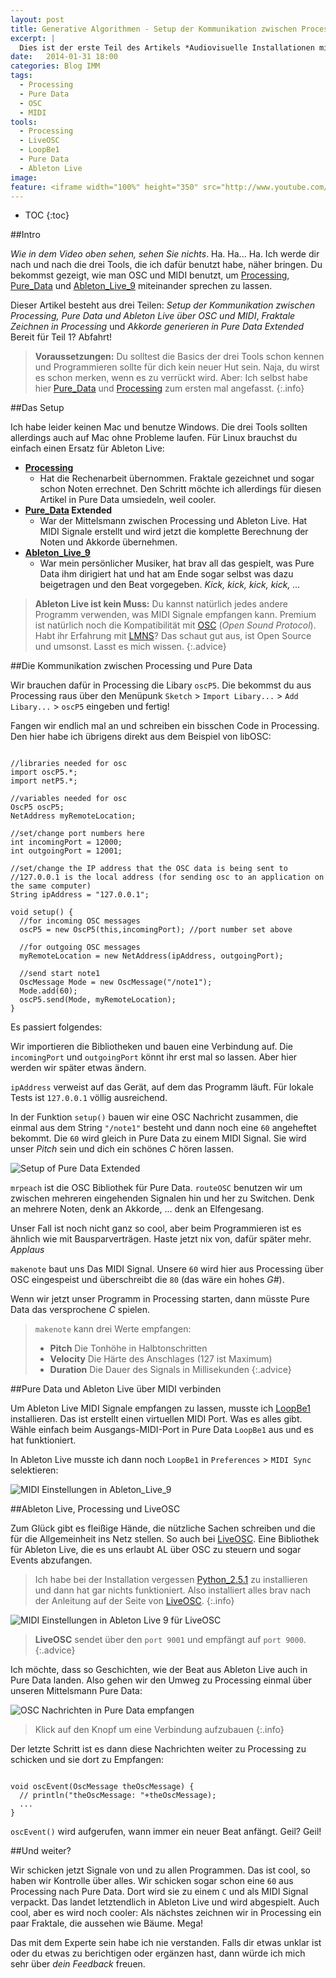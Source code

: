 ```yaml
---
layout: post
title: Generative Algorithmen - Setup der Kommunikation zwischen Processing, Pure Data und Ableton Live über OSC und MIDI.
excerpt: |
  Dies ist der erste Teil des Artikels *Audiovisuelle Installationen mit Generativen Algorithmen*. Wir erstellen Fraktale, die wie Bäume aussehen und lassen sie von elfengleichen Klängen begleiten. Abgefahren!
date:   2014-01-31 18:00
categories: Blog IMM
tags: 
  - Processing
  - Pure Data
  - OSC
  - MIDI
tools:  
  - Processing
  - LiveOSC
  - LoopBe1
  - Pure Data
  - Ableton Live
image: 
feature: <iframe width="100%" height="350" src="http://www.youtube.com/embed/t3XHLunRFz4?showinfo=0&controls=1&theme=light&color=white" frameborder="0" allowfullscreen></iframe>
---
```


* TOC
{:toc}

##Intro

*Wie in dem Video oben sehen, sehen Sie nichts*. Ha. Ha... Ha. Ich werde dir nach und nach die drei Tools, die ich dafür benutzt habe, näher bringen. Du bekommst gezeigt, wie man OSC und MIDI benutzt, um [Processing], [Pure_Data] und [Ableton_Live_9] miteinander sprechen zu lassen. 

Dieser Artikel besteht aus drei Teilen: *Setup der Kommunikation zwischen Processing, Pure Data und Ableton Live über OSC und MIDI*, *Fraktale Zeichnen in Processing* und *Akkorde generieren in Pure Data Extended* Bereit für Teil 1? Abfahrt!

> **Voraussetzungen:** 
> Du solltest die Basics der drei Tools schon kennen und Programmieren sollte für dich kein neuer Hut sein. Naja, du wirst es schon merken, wenn es zu verrückt wird. Aber: Ich selbst habe hier [Pure_Data] und [Processing] zum ersten mal angefasst. 
{:.info}

##Das Setup

Ich habe leider keinen Mac und benutze Windows. Die drei Tools sollten allerdings auch auf Mac ohne Probleme laufen. Für Linux brauchst du einfach einen Ersatz für Ableton Live:

* **[Processing]**
    - Hat die Rechenarbeit übernommen. Fraktale gezeichnet und sogar schon Noten errechnet. Den Schritt möchte ich allerdings für diesen Artikel in Pure Data umsiedeln, weil cooler.
* **[Pure_Data] Extended**
    - War der Mittelsmann zwischen Processing und Ableton Live. Hat MIDI Signale erstellt und wird jetzt die komplette Berechnung der Noten und Akkorde übernehmen.
* **[Ableton_Live_9]**
    - War mein persönlicher Musiker, hat brav all das gespielt, was Pure Data ihm dirigiert hat und hat am Ende sogar selbst was dazu beigetragen und den Beat vorgegeben. *Kick, kick, kick, kick, ...*

> **Ableton Live ist kein Muss:**
> Du kannst natürlich jedes andere Programm verwenden, was MIDI Signale empfangen kann. Premium ist natürlich noch die Kompatibilität mit [OSC] (*Open Sound Protocol*). 
> Habt ihr Erfahrung mit [LMNS]? Das schaut gut aus, ist Open Source und umsonst. Lasst es mich wissen.
{:.advice}

##Die Kommunikation zwischen Processing und Pure Data

Wir brauchen dafür in Processing die Libary `oscP5`. Die bekommst du aus Processing raus über den Menüpunk `Sketch` > `Import Libary...` > `Add Libary...` > `oscP5` eingeben und fertig!

Fangen wir endlich mal an und schreiben ein bisschen Code in Processing. Den hier habe ich übrigens direkt aus dem Beispiel von libOSC:

~~~ text

//libraries needed for osc
import oscP5.*;
import netP5.*;

//variables needed for osc
OscP5 oscP5;
NetAddress myRemoteLocation;

//set/change port numbers here
int incomingPort = 12000;
int outgoingPort = 12001;

//set/change the IP address that the OSC data is being sent to
//127.0.0.1 is the local address (for sending osc to an application on the same computer)
String ipAddress = "127.0.0.1";

void setup() {
  //for incoming OSC messages
  oscP5 = new OscP5(this,incomingPort); //port number set above
  
  //for outgoing OSC messages
  myRemoteLocation = new NetAddress(ipAddress, outgoingPort);
  
  //send start note1
  OscMessage Mode = new OscMessage("/note1");
  Mode.add(60);
  oscP5.send(Mode, myRemoteLocation);
}

~~~

Es passiert folgendes:

Wir importieren die Bibliotheken und bauen eine Verbindung auf. Die `incomingPort` und `outgoingPort` könnt ihr erst mal so lassen. Aber hier werden wir später etwas ändern.

`ipAddress` verweist auf das Gerät, auf dem das Programm läuft. Für lokale Tests ist `127.0.0.1` völlig ausreichend.

In der Funktion `setup()` bauen wir eine OSC Nachricht zusammen, die einmal aus dem String `"/note1"` besteht und dann noch eine `60` angeheftet bekommt. Die `60` wird gleich in Pure Data zu einem MIDI Signal. Sie wird unser *Pitch* sein und dich ein schönes *C* hören lassen. 

![Setup of Pure Data Extended](/images/osc_setup_pde.png)

`mrpeach` ist die OSC Bibliothek für Pure Data. `routeOSC` benutzen wir um zwischen mehreren eingehenden Signalen hin und her zu Switchen. Denk an mehrere Noten, denk an Akkorde, ... denk an Elfengesang. 

Unser Fall ist noch nicht ganz so cool, aber beim Programmieren ist es ähnlich wie mit Bausparverträgen. Haste jetzt nix von, dafür später mehr. *Applaus*

`makenote` baut uns Das MIDI Signal. Unsere `60` wird hier aus Processing über OSC eingespeist und überschreibt die `80` (das wäre ein hohes *G#*).

Wenn wir jetzt unser Programm in Processing starten, dann müsste Pure Data das versprochene *C* spielen.

> `makenote` kann drei Werte empfangen:
>
>   - **Pitch** Die Tonhöhe in Halbtonschritten
>   - **Velocity** Die Härte des Anschlages (127 ist Maximum)
>   - **Duration** Die Dauer des Signals in Millisekunden
{:.advice}

##Pure Data und Ableton Live über MIDI verbinden

Um Ableton Live MIDI Signale empfangen zu lassen, musste ich [LoopBe1] installieren. Das ist erstellt einen virtuellen MIDI Port. Was es alles gibt. Wähle einfach beim Ausgangs-MIDI-Port in Pure Data `LoopBe1` aus und es hat funktioniert. 

In Ableton Live musste ich dann noch `LoopBe1` in `Preferences` > `MIDI Sync` selektieren:

![MIDI Einstellungen in Ableton_Live_9](/images/ableton_live_midi_prefs.png)

##Ableton Live, Processing und LiveOSC 

Zum Glück gibt es fleißige Hände, die nützliche Sachen schreiben und die für die Allgemeinheit ins Netz stellen. So auch bei [LiveOSC]. Eine Bibliothek für Ableton Live, die es uns erlaubt AL über OSC zu steuern und sogar Events abzufangen. 

> Ich habe bei der Installation vergessen [Python_2.5.1] zu installieren und dann hat gar nichts funktioniert. Also installiert alles brav nach der Anleitung auf der Seite von [LiveOSC].
{:.info}

![MIDI Einstellungen in Ableton Live 9 für LiveOSC](/images/ableton_live_osc_prefs.png) 

> **LiveOSC** sendet über den `port 9001` und empfängt auf `port 9000`. 
{:.advice}

Ich möchte, dass so Geschichten, wie der Beat aus Ableton Live auch in Pure Data landen. Also gehen wir den Umweg zu Processing einmal über unseren Mittelsmann Pure Data:

![OSC Nachrichten in Pure Data empfangen](/images/osc_setup_pde_02.png) 

> Klick auf den Knopf um eine Verbindung aufzubauen
{:.info}

Der letzte Schritt ist es dann diese Nachrichten weiter zu Processing zu schicken und sie dort zu Empfangen: 

~~~text

void oscEvent(OscMessage theOscMessage) {
  // println("theOscMessage: "+theOscMessage);
  ...
}

~~~


`oscEvent()` wird aufgerufen, wann immer ein neuer Beat anfängt. Geil? Geil!

##Und weiter?

Wir schicken jetzt Signale von und zu allen Programmen. Das ist cool, so haben wir Kontrolle über alles. Wir schicken sogar schon eine `60` aus Processing nach Pure Data. Dort wird sie zu einem `C` und als MIDI Signal verpackt. Das landet letztendlich in Ableton Live und wird abgespielt. Auch cool, aber es wird noch cooler: Als nächstes zeichnen wir in Processing ein paar Fraktale, die aussehen wie Bäume. Mega!

Das mit dem Experte sein habe ich nie verstanden. Falls dir etwas unklar ist oder du etwas zu berichtigen oder ergänzen hast, dann würde ich mich sehr über *dein Feedback* freuen.

[Processing]: http://processing.org/
[Pure_Data]: http://puredata.info/
[Ableton_Live_9]: https://www.ableton.com/de/live/new-in-9/
[The_Nature_of_Code]:http://natureofcode.com/book/
[OSC]: http://en.wikipedia.org/wiki/Open_Sound_Control
[MIDI]: http://en.wikipedia.org/wiki/Musical_Instrument_Digital_Interface
[LoopBe1]: http://www.nerds.de/en/download.html
[LiveOSC]: http://livecontrol.q3f.org/ableton-liveapi/liveosc/
[Python_2.5.1]: http://www.python.org/download/releases/2.5.1/
[LMNS]: http://lmms.sourceforge.net/


